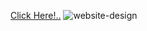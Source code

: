 [Click Here!..](https://aslihan06.github.io/website-design/)
![website-design](https://user-images.githubusercontent.com/98950958/170846522-242d8833-8917-4103-b1ab-fd2d34366ba6.gif)
